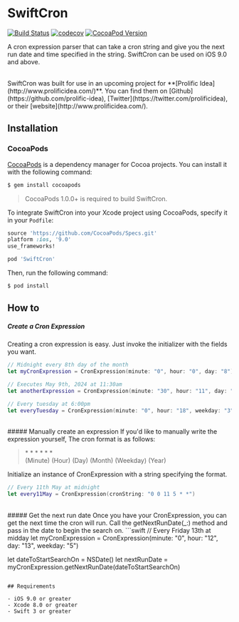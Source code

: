 SwiftCron
==============
[![Build Status](https://travis-ci.org/TheCodedSelf/SwiftCron.svg?branch=master)](https://travis-ci.org/TheCodedSelf/SwiftCron) [![codecov](https://codecov.io/gh/TheCodedSelf/SwiftCron/branch/master/graph/badge.svg)](https://codecov.io/gh/TheCodedSelf/SwiftCron) [![CocoaPod Version](https://img.shields.io/cocoapods/v/SwiftCron.svg)](http://cocoapods.org/pods/SwiftCron)

A cron expression parser that can take a cron string and give you the next run date and time specified in the string. SwiftCron can be used on iOS 9.0 and above.

<br/>
SwiftCron was built for use in an upcoming project for **[Prolific Idea](http://www.prolificidea.com/)**. You can find them on [Github](https://github.com/prolific-idea), [Twitter](https://twitter.com/prolificidea), or their [website](http://www.prolificidea.com/).

## Installation
### CocoaPods

[CocoaPods](http://cocoapods.org) is a dependency manager for Cocoa projects. You can install it with the following command:

```bash
$ gem install cocoapods
```

> CocoaPods 1.0.0+ is required to build SwiftCron.

To integrate SwiftCron into your Xcode project using CocoaPods, specify it in your `Podfile`:

```ruby
source 'https://github.com/CocoaPods/Specs.git'
platform :ios, '9.0'
use_frameworks!

pod 'SwiftCron'
```

Then, run the following command:

```bash
$ pod install
```

How to
--------
##### Create a Cron Expression
Creating a cron expression is easy. Just invoke the initializer with the fields you want.
```swift
// Midnight every 8th day of the month
let myCronExpression = CronExpression(minute: "0", hour: "0", day: "8")
```
```swift
// Executes May 9th, 2024 at 11:30am
let anotherExpression = CronExpression(minute: "30", hour: "11", day: "9", month: "5", year: "2024") 
```
```swift
// Every tuesday at 6:00pm
let everyTuesday = CronExpression(minute: "0", hour: "18", weekday: "3")
```

<br/>
##### Manually create an expression
If you'd like to manually write the expression yourself, The cron format is as follows:

> \* \* \* \* \* \*
<br/>(Minute) (Hour) (Day) (Month) (Weekday) (Year)

Initialize an instance of CronExpression with a string specifying the format.
```swift
// Every 11th May at midnight
let every11May = CronExpression(cronString: "0 0 11 5 * *")
```

<br/>
##### Get the next run date
Once you have your CronExpression, you can get the next time the cron will run. Call the getNextRunDate(_:) method and pass in the date to begin the search on.
```swift
// Every Friday 13th at midday
let myCronExpression = CronExpression(minute: "0", hour: "12", day: "13", weekday: "5")

let dateToStartSearchOn = NSDate()
let nextRunDate = myCronExpression.getNextRunDate(dateToStartSearchOn)
```

## Requirements

- iOS 9.0 or greater
- Xcode 8.0 or greater
- Swift 3 or greater
